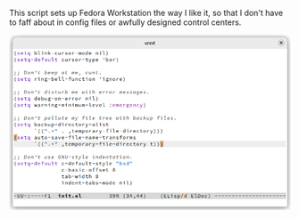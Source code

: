 This script sets up Fedora Workstation the way I like it, so that I
don't have to faff about in config files or awfully designed control
centers.

![Screenshot of Xterm using my settings](./urxvt.png)
